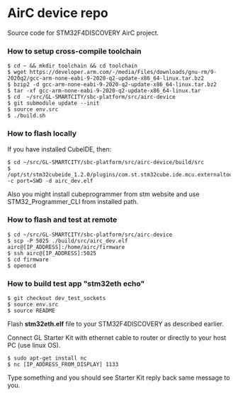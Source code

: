 # AirC device repo

Source code for STM32F4DISCOVERY AirC project.

### How to setup cross-compile toolchain
```
$ cd ~ && mkdir toolchain && cd toolchain
$ wget https://developer.arm.com/-/media/Files/downloads/gnu-rm/9-2020q2/gcc-arm-none-eabi-9-2020-q2-update-x86_64-linux.tar.bz2
$ bzip2 -d gcc-arm-none-eabi-9-2020-q2-update-x86_64-linux.tar.bz2
$ tar -xf gcc-arm-none-eabi-9-2020-q2-update-x86_64-linux.tar
$ cd  ~/src/GL-SMARTCITY/sbc-platform/src/airc-device
$ git submodule update --init
$ source env.src
$ ./build.sh
```

### How to flash locally

If you have installed CubeIDE, then:
```
$ cd ~/src/GL-SMARTCITY/sbc-platform/src/airc-device/build/src
$ /opt/st/stm32cubeide_1.2.0/plugins/com.st.stm32cube.ide.mcu.externaltools.cubeprogrammer.linux64_1.1.0.201910081157/tools/bin/STM32_Programmer_CLI -c port=SWD -d airc_dev.elf
```
Also you might install cubeprogrammer from stm website and use STM32_Programmer_CLI from installed path.

### How to flash and test at remote
```
$ cd ~/src/GL-SMARTCITY/sbc-platform/src/airc-device
$ scp -P 5025 ./build/src/airc_dev.elf airc@[IP_ADDRESS]:/home/airc/firmware 
$ ssh airc@[IP_ADDRESS]:5025 
$ cd firmware 
$ openocd
```
### How to build test app "stm32eth echo"

```
$ git checkout dev_test_sockets
$ source env.src
$ source README 
```
Flash **stm32eth.elf** file to your STM32F4DISCOVERY as described earlier.

Connect GL Starter Kit with ethernet cable to router or directly to your host PC (use linux OS).
```
$ sudo apt-get install nc
$ nc [IP_ADDRESS_FROM_DISPLAY] 1133
```
Type something and you should see Starter Kit reply back same message to you.
